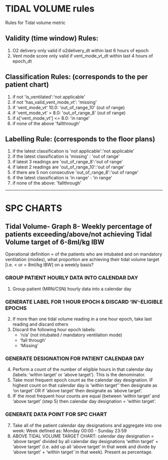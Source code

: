 # TIDAL VOLUME rules
Rules for Tidal volume metric
 

## Validity (time window) Rules: 

1) O2 delivery only valid if o2delivery_dt within last 6 hours of epoch 
2) Vent mode score only valid if vent_mode_vt_dt within last 4 hours of epoch_dt 



## Classification Rules: (corresponds to the per patient chart) 

   1. if not 'is_ventilated':'not applicable'
   2. if not 'has_valid_vent_mode_vt': 'missing' 
   3. if 'vent_mode_vt' 10.0:  'out_of_range_10' (out of range) 
   4. if 'vent_mode_vt' > 8.0: 'out_of_range_8' (out of range) 
   5. if s['vent_mode_vt'] <= 8.0: 'in range' 
   6. if none of the above 'fallthrough' 

## Labelling Rule: (corresponds to the floor plans)     

  1. if the latest classification is 'not applicable':'not applicable' 
  2. if the latest classification is 'missing' : 'out of range' 
  3. if latest 3 readings are 'out_of_range_8':'out of range' 
  4. if latest 2 readings are 'out_of_range_10':'out of range' 
  5. if there are 5 non consecutive 'out_of_range_8':'out of range' 
  6. if the latest classification is 'in range' : 'in range'
  7. if none of the above: 'fallthrough'
 ---    
# SPC CHARTS
##  Tidal Volume- Graph 8- Weekly percentage of patients exceeding/above/not achieving Tidal Volume target of 6-8ml/kg IBW 
Operational definition = of the patients who are intubated and on mandatory ventilation (modes), what proportion are achieving their tidal volume target [i.e. < or = 8ml/kg IBW] on a weekly basis?

### GROUP PATIENT HOURLY DATA INTO CALENDAR DAY  
1. Group patient (MRN/CSN) hourly data into a calendar day

### GENERATE LABEL FOR 1 HOUR EPOCH & DISCARD ‘IN’-ELIGIBLE EPOCHS 
2. If more than one tidal volume reading in a one hour epoch, take last reading and discard others 
3. Discard the following hour epoch labels:
      -  ‘n/a’ (not intubated / mandatory ventilation mode)
      -  ‘fall through’
      -  ‘Missing’

### GENERATE DESIGNATION FOR PATIENT CALENDAR DAY 
4. Perform a count of the number of eligible hours in that calendar day (labels: ‘within target’ or ‘above target’). This is the denominator. 
5. Take most frequent epoch count as the calendar day designation. IF highest count on that calendar day is ‘within target’’ then designate as ‘on target’ OR if ‘above target’ then designate as ‘above target’.  
6. IF the most frequent hour counts are equal (between ‘within target’ and ‘above target’ (step 5) then calendar day designation = ‘within target’.

### GENERATE DATA POINT FOR SPC CHART   
7. Take all of the patient calendar day designations and aggregate into one week: Week defined as: Monday 00:00 - Sunday 23:59 
8. ABOVE TIDAL VOLUME TARGET CHART: calendar day designation = ‘above target’ divided by all calendar day designations ‘within target’ + ‘above target’ (i.e. add up all ‘above target’ in that week and divide by ‘above target’ + ‘within target’ in that week). Present as percentage.     
